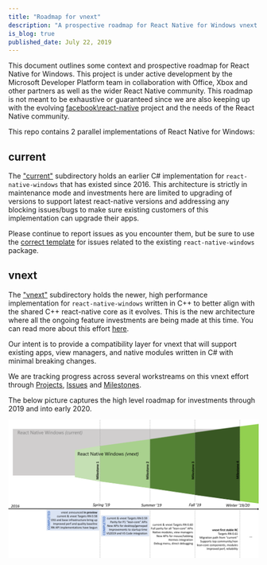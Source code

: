 ```yaml
---
title: "Roadmap for vnext"
description: "A prospective roadmap for React Native for Windows vnext project (2019 through early 2020)"
is_blog: true
published_date: July 22, 2019
---
```


This document outlines some context and prospective roadmap for React Native for Windows. This project is under active development by the Microsoft Developer Platform team in collaboration with Office, Xbox and other partners as well as the wider React Native community. This roadmap is not meant to be exhaustive or guaranteed since we are also keeping up with the evolving [facebook\react-native](http://facebook.github.io/react-native/) project and the needs of the React Native community.

<!--truncate-->

This repo contains 2 parallel implementations of React Native for Windows:

## current

The ["current"](https://github.com/microsoft/react-native-windows/tree/master/current) subdirectory holds an earlier C# implementation for `react-native-windows` that has existed since 2016. This architecture is strictly in maintenance mode and investments here are limited to upgrading of versions to support latest react-native versions and addressing any blocking issues/bugs to make sure existing customers of this implementation can upgrade their apps.

Please continue to report issues as you encounter them, but be sure to use the [correct template](https://github.com/microsoft/react-native-windows/issues/new?assignees=rozele&labels=.NET&template=DOTNET.md) for issues related to the existing `react-native-windows` package.

## vnext

The ["vnext"](https://github.com/microsoft/react-native-windows/tree/master/vnext) subdirectory holds the newer, high performance implementation for `react-native-windows` written in C++ to better align with the shared C++ react-native core as it evolves. This is the new architecture where all the ongoing feature investments are being made at this time. You can read more about this effort [here](/vnext/README.md).

Our intent is to provide a compatibility layer for vnext that will support existing apps, view managers, and native modules written in C# with minimal breaking changes.

We are tracking progress across several workstreams on this vnext effort through [Projects](https://github.com/microsoft/react-native-windows/projects), [Issues](https://github.com/microsoft/react-native-windows/issues?q=is%3Aopen+is%3Aissue+label%3Avnext) and [Milestones](https://github.com/microsoft/react-native-windows/milestones).

The below picture captures the high level roadmap for investments through 2019 and into early 2020.

![Roadmap](assets/roadmap.png)
